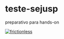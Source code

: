 # teste-sejusp
preparativo para hands-on

[![frictionless](https://github.com/Andrelamor/teste-sejusp/actions/workflows/frictionless.yaml/badge.svg)](https://github.com/Andrelamor/teste-sejusp/actions/workflows/frictionless.yaml)
